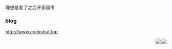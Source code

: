 理想是老了之后开家超市
### blog
http://www.cockshut.top

<div>
<img align="right" src="https://github-readme-stats.vercel.app/api?username=b4nbird&show_icons=true&icon_color=CE1D2D&text_color=718096&bg_color=ffffff&hide_title=true" />
</div>
<div>
<img align="right" src="https://github-readme-stats.vercel.app/api/top-langs/?username=b4nbird&layout=compact" />
</div>
